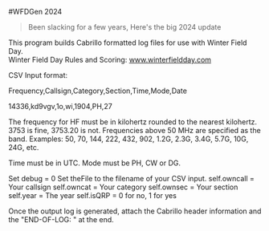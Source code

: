 #WFDGen 2024
>Been slacking for a few years, Here's the big 2024 update

This program builds Cabrillo formatted log files for use with Winter Field Day.  
Winter Field Day Rules and Scoring: www.winterfieldday.com

CSV Input format:

Frequency,Callsign,Category,Section,Time,Mode,Date

14336,kd9vgv,1o,wi,1904,PH,27

The frequency for HF must be in kilohertz rounded to the nearest kilohertz. 3753 is fine, 3753.20 is not. Frequencies above 50 MHz are specified as the band. Examples: 50, 70, 144, 222, 432, 902, 1.2G, 2.3G, 3.4G, 5.7G, 10G, 24G, etc.

Time must be in UTC.
Mode must be PH, CW or DG.

Set debug = 0
Set theFile to the filename of your CSV input.
self.owncall = Your callsign
self.owncat = Your category
self.ownsec = Your section
self.year = The year
self.isQRP = 0 for no, 1 for yes

Once the output log is generated, attach the Cabrillo header information and the "END-OF-LOG: " at the end.

